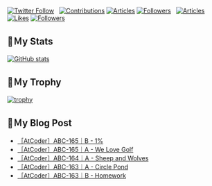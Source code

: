 [![Twitter Follow](https://img.shields.io/twitter/follow/hyperdb?label=twitter&logo=twitter&style=plastic)](https://twitter.com/hyperdb)
&nbsp;
[![Contributions](https://badgen.org/img/qiita/hyperdb/contributions?style=plastic)](https://qiita.com/hyperdb)
[![Articles](https://badgen.org/img/qiita/hyperdb/articles?style=plastic)](https://qiita.com/hyperdb)
[![Followers](https://badgen.org/img/qiita/hyperdb/followers?style=plastic)](https://qiita.com/hyperdb)
&nbsp;
[![Articles](https://badgen.org/img/zenn/hyperdb/articles)](https://zenn.dev/hyperdb)
[![Likes](https://badgen.org/img/zenn/hyperdb/likes?style=plastic)](https://zenn.dev/hyperdb)
[![Followers](https://badgen.org/img/zenn/hyperdb/followers?style=plastic)](https://zenn.dev/hyperdb)

## 🔖Ｍy Stats

[![GitHub stats](https://github-readme-stats-eight-theta.vercel.app/api?username=hyperdb&theme=radical&count_private=true&show_icons=true)](https://github.com/anuraghazra/github-readme-stats)

## 🔖Ｍy Trophy

[![trophy](https://github-profile-trophy.vercel.app/?username=hyperdb&theme=onedark)](https://github.com/ryo-ma/github-profile-trophy)

## 🔖Ｍy Blog Post

<!-- BLOG-POST-LIST:START -->
- [［AtCoder］ABC-165｜B - 1%](https://zenn.dev/hyperdb/articles/6d7925cee4e867)
- [［AtCoder］ABC-165｜A - We Love Golf](https://zenn.dev/hyperdb/articles/1cae336ff060cf)
- [［AtCoder］ABC-164｜A - Sheep and Wolves](https://zenn.dev/hyperdb/articles/f7f2105f1cf351)
- [［AtCoder］ABC-163｜A - Circle Pond](https://zenn.dev/hyperdb/articles/a5679d1eec5f84)
- [［AtCoder］ABC-163｜B - Homework](https://zenn.dev/hyperdb/articles/9559c6ab8a9161)
<!-- BLOG-POST-LIST:END -->
